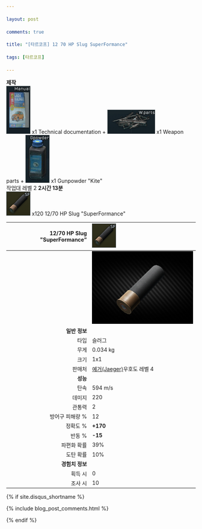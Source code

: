 ```yaml
---

layout: post

comments: true

title: "[타르코프] 12 70 HP Slug SuperFormance"

tags: [타르코프]

---
```


**제작**  
![Technical documentation](/assets/image/tarkov/material/Lada_manual_icon.png) x1 Technical documentation + ![Weapon parts](/assets/image/tarkov/material/WeaponPartsIcon.png) x1 Weapon parts + ![Gunpowder "Kite"](/assets/image/tarkov/material/Gunpowder_Icon.png) x1 Gunpowder "Kite"  
작업대 레벨 2 **2시간 13분**  
![12/70 HP Slug "SuperFormance"](/assets/image/tarkov/bullet/12-70_HP_SF_icon.png) x120 12/70 HP Slug "SuperFormance"

|12/70 HP Slug "SuperFormance"|![12/70 HP Slug "SuperFormance"](/assets/image/tarkov/bullet/12-70_HP_SF_icon.png)|
|--:|:--|
||![12/70 HP Slug "SuperFormance"](/assets/image/tarkov/bullet/12-70_HP_SF.png)|
|**일반 정보**|
|타입|슬러그|
|무게|0.034 kg|
|크기|1x1|
|판매처|[예거(Jaeger)](https://dndl93.github.io/_posts/2021-02-07-%ED%83%80%EB%A5%B4%EC%BD%94%ED%94%84-%EC%98%88%EA%B1%B0(Jaeger)/)우호도 레벨 4|
|**성능**|
|탄속|594 m/s|
|데미지|220|
|관통력|2|
|방어구 피해량 %|12|
|정확도 %|**+170**|
|반동 %|**-15**|
|파편화 확률|39%|
|도탄 확률|10%|
|**경험치 정보**|
|획득 시|0|
|조사 시|10|

{% if site.disqus_shortname %}

<div class="comments">

  {% include blog_post_comments.html %}

</div>

{% endif %}



<div id="disqus_thread"></div>
